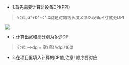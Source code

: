 
* 1.首先需要计算出设备DPI(PPI)<br>

>公式, a²+b²=c².c就是对角线长度.c除以设备尺寸就是DPI<br>

![](http://img.zcool.cn/community/022f64556d6bb60000016b6227f429.jpg@800w_1l) <br>

* 2.计算出宽和高分别为多少DP
>公式 -->dp = 宽(高)/(dpi/160)<br>
* 3.在项目里填入计算的DP值,注意! 顺序要对应

